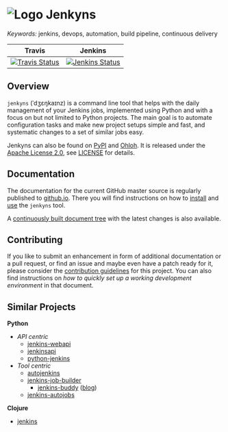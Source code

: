 # ![Logo](https://raw.github.com/jhermann/jenkyns/master/doc/_static/jenkyns48.png) Jenkyns

_Keywords:_ jenkins, devops, automation, build pipeline, continuous delivery

| **Travis** | **Jenkins** |
|:-------------:|:-------------:|
| [![Travis Status](https://travis-ci.org/jhermann/jenkyns.png?branch=master)](https://travis-ci.org/jhermann/jenkyns) | [![Jenkins Status](https://huschteguzzel.de/hudson/buildStatus/icon?job=jenkyns)](https://huschteguzzel.de/hudson/view/jhermann/job/jenkyns/) |


## Overview
`jenkyns` (ˈdʒɛŋkaɪnz) is a command line tool that helps with the daily
management of your Jenkins jobs, implemented using Python and with a
focus on but not limited to Python projects. The main goal is to automate
configuration tasks and make new project setups simple and fast, and
systematic changes to a set of similar jobs easy.

Jenkyns can also be found on [PyPI](https://pypi.python.org/pypi/jenkyns)
and [Ohloh](https://www.ohloh.net/p/jenkyns).
It is released under the [Apache License 2.0](https://www.apache.org/licenses/LICENSE-2.0.html),
see [LICENSE](https://raw.github.com/jhermann/jenkyns/master/LICENSE) for details.


## Documentation

The documentation for the current GitHub master source is regularly published to
[github.io](http://jhermann.github.io/jenkyns/).
There you will find instructions on how to
[install](http://jhermann.github.io/jenkyns/setup.html) and
[use](http://jhermann.github.io/jenkyns/usage.html)
the `jenkyns` tool.

A [continuously built document tree](https://huschteguzzel.de/hudson/job/jenkyns/doclinks/1/)
with the latest changes is also available.


## Contributing

If you like to submit an enhancement in form of additional documentation or a pull request,
or find an issue and maybe even have a patch ready for it, please consider the
[contribution guidelines](https://github.com/jhermann/jenkyns/blob/master/CONTRIBUTING.md)
for this project. You can also find instructions on
*how to quickly set up a working development environment* in that document.


## Similar Projects

**Python**

* *API centric*
  * [jenkins-webapi](https://github.com/gvalkov/jenkins-webapi)
  * [jenkinsapi](https://github.com/salimfadhley/jenkinsapi)
  * [python-jenkins](https://launchpad.net/python-jenkins)
* *Tool centric*
  * [autojenkins](https://github.com/txels/autojenkins)
  * [jenkins-job-builder](https://github.com/openstack-infra/jenkins-job-builder)
    * [jenkins-buddy](https://github.com/larrycai/jenkins-buddy) ([blog](http://larrycaiyu.com/blog/2014/01/14/extend-jenkins-job-builder/))
  * [jenkins-autojobs](https://github.com/gvalkov/jenkins-autojobs)


**Clojure**

* [jenkins](https://github.com/owainlewis/jenkins)
